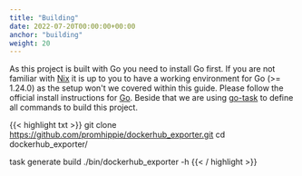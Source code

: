```yaml
---
title: "Building"
date: 2022-07-20T00:00:00+00:00
anchor: "building"
weight: 20
---
```


As this project is built with Go you need to install Go first. If you are not
familiar with [Nix][nix] it is up to you to have a working environment for Go
(>= 1.24.0) as the setup won't we covered within this guide. Please follow the
official install instructions for [Go][golang]. Beside that we are using
[go-task][gotask] to define all commands to build this project.

{{< highlight txt >}}
git clone https://github.com/promhippie/dockerhub_exporter.git
cd dockerhub_exporter/

task generate build
./bin/dockerhub_exporter -h
{{< / highlight >}}

[nix]: https://nixos.org/
[golang]: http://golang.org/doc/install.html
[gotask]: https://taskfile.dev/installation/
